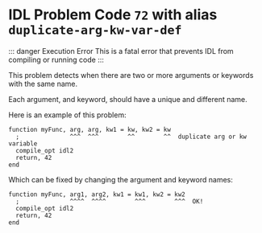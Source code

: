 # IDL Problem Code `72` with alias `duplicate-arg-kw-var-def`

::: danger Execution Error
This is a fatal error that prevents IDL from compiling or running code
:::

This problem detects when there are two or more arguments or keywords with the same name.

Each argument, and keyword, should have a unique and different name.

Here is an example of this problem:

```idl{1,2}
function myFunc, arg, arg, kw1 = kw, kw2 = kw
  ;              ^^^  ^^^        ^^        ^^  duplicate arg or kw variable
  compile_opt idl2
  return, 42
end
```

Which can be fixed by changing the argument and keyword names:

```idl{1,2}
function myFunc, arg1, arg2, kw1 = kw1, kw2 = kw2
  ;              ^^^^  ^^^^        ^^^        ^^^  OK!
  compile_opt idl2
  return, 42
end
```
